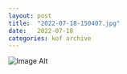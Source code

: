 ```yaml
---
layout:	post
title:	"2022-07-18-150407.jpg"
date:	2022-07-18
categories:	kof archive
---
```


![Image Alt](https://k0f.github.io/assets/2022-07-18-150407.jpg)